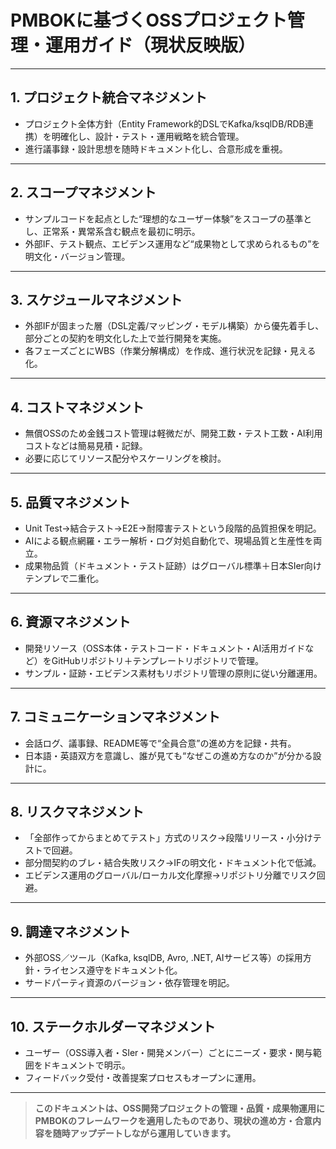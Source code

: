 # PMBOKに基づくOSSプロジェクト管理・運用ガイド（現状反映版）

---

## 1. プロジェクト統合マネジメント
- プロジェクト全体方針（Entity Framework的DSLでKafka/ksqlDB/RDB連携）を明確化し、設計・テスト・運用戦略を統合管理。
- 進行議事録・設計思想を随時ドキュメント化し、合意形成を重視。

---

## 2. スコープマネジメント
- サンプルコードを起点とした“理想的なユーザー体験”をスコープの基準とし、正常系・異常系含む観点を最初に明示。
- 外部IF、テスト観点、エビデンス運用など“成果物として求められるもの”を明文化・バージョン管理。

---

## 3. スケジュールマネジメント
- 外部IFが固まった層（DSL定義/マッピング・モデル構築）から優先着手し、部分ごとの契約を明文化した上で並行開発を実施。
- 各フェーズごとにWBS（作業分解構成）を作成、進行状況を記録・見える化。

---

## 4. コストマネジメント
- 無償OSSのため金銭コスト管理は軽微だが、開発工数・テスト工数・AI利用コストなどは簡易見積・記録。
- 必要に応じてリソース配分やスケーリングを検討。

---

## 5. 品質マネジメント
- Unit Test→結合テスト→E2E→耐障害テストという段階的品質担保を明記。
- AIによる観点網羅・エラー解析・ログ対処自動化で、現場品質と生産性を両立。
- 成果物品質（ドキュメント・テスト証跡）はグローバル標準＋日本SIer向けテンプレで二重化。

---

## 6. 資源マネジメント
- 開発リソース（OSS本体・テストコード・ドキュメント・AI活用ガイドなど）をGitHubリポジトリ＋テンプレートリポジトリで管理。
- サンプル・証跡・エビデンス素材もリポジトリ管理の原則に従い分離運用。

---

## 7. コミュニケーションマネジメント
- 会話ログ、議事録、README等で“全員合意”の進め方を記録・共有。
- 日本語・英語双方を意識し、誰が見ても“なぜこの進め方なのか”が分かる設計に。

---

## 8. リスクマネジメント
- 「全部作ってからまとめてテスト」方式のリスク→段階リリース・小分けテストで回避。
- 部分間契約のブレ・結合失敗リスク→IFの明文化・ドキュメント化で低減。
- エビデンス運用のグローバル/ローカル文化摩擦→リポジトリ分離でリスク回避。

---

## 9. 調達マネジメント
- 外部OSS／ツール（Kafka, ksqlDB, Avro, .NET, AIサービス等）の採用方針・ライセンス遵守をドキュメント化。
- サードパーティ資源のバージョン・依存管理を明記。

---

## 10. ステークホルダーマネジメント
- ユーザー（OSS導入者・SIer・開発メンバー）ごとにニーズ・要求・関与範囲をドキュメントで明示。
- フィードバック受付・改善提案プロセスもオープンに運用。

---

> **このドキュメントは、OSS開発プロジェクトの管理・品質・成果物運用にPMBOKのフレームワークを適用したものであり、現状の進め方・合意内容を随時アップデートしながら運用していきます。**
